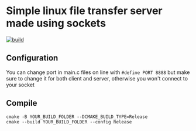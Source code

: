 # Simple linux file transfer server made using sockets

[![build](https://github.com/AdrianRo147/file-transfer-using-sockets/actions/workflows/cmake-single-platform.yml/badge.svg)](https://github.com/AdrianRo147/file-transfer-using-sockets/actions/workflows/cmake-single-platform.yml)

## Configuration
You can change port in main.c files on line with
`#define PORT 8888`
but make sure to change it for both client and server, otherwise you won't connect to your socket


## Compile
```
cmake -B YOUR_BUILD_FOLDER --DCMAKE_BUILD_TYPE=Release
cmake --build YOUR_BUILD_FOLDER --config Release
```

